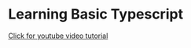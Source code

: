 # Learning Basic Typescript

[Click for youtube video tutorial](https://youtu.be/d56mG7DezGs?si=LJHJ7PDj1N_N1KHC)